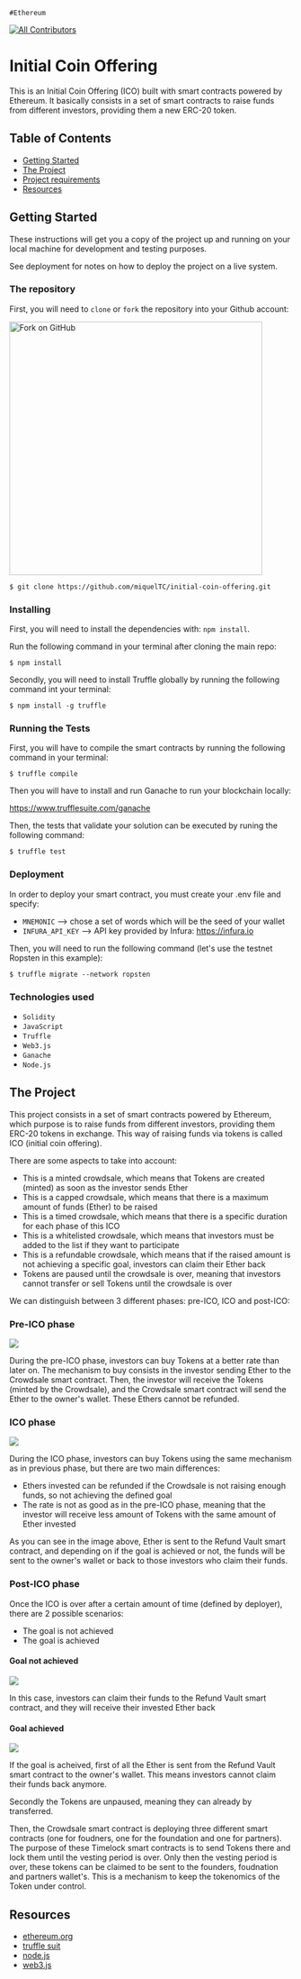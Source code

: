 `#Ethereum`

<!-- ALL-CONTRIBUTORS-BADGE:START - Do not remove or modify this section -->

[![All Contributors](https://img.shields.io/badge/all_contributors-1-orange.svg?style=flat-square)](#contributors-)

<!-- ALL-CONTRIBUTORS-BADGE:END -->

# Initial Coin Offering

This is an Initial Coin Offering (ICO) built with smart contracts powered by Ethereum. It basically consists in a set of smart contracts to raise funds from different investors, providing them a new ERC-20 token.

## Table of Contents

- [Getting Started](#getting-started)
- [The Project](#the-project)
- [Project requirements](#project-requirements)
- [Resources](#resources)

## Getting Started

These instructions will get you a copy of the project up and running on your
local machine for development and testing purposes.

See deployment for notes on how to deploy the project on a live system.

### The repository

First, you will need to `clone` or `fork` the repository into your Github
account:

<img src="https://docs.github.com/assets/images/help/repository/fork_button.jpg" alt="Fork on GitHub" width='450'>

```
$ git clone https://github.com/miquelTC/initial-coin-offering.git
```

### Installing

First, you will need to install the dependencies with: `npm install`.

Run the following command in your terminal after cloning the main repo:

```
$ npm install
```

Secondly, you will need to install Truffle globally by running the following command int your terminal:

```
$ npm install -g truffle
```

### Running the Tests

First, you will have to compile the smart contracts by running the following command in your terminal:

```
$ truffle compile
```

Then you will have to install and run Ganache to run your blockchain locally:

https://www.trufflesuite.com/ganache

Then, the tests that validate your solution can be executed by runing the following
command:

```
$ truffle test
```

### Deployment

In order to deploy your smart contract, you must create your .env file and specify:

- `MNEMONIC` --> chose a set of words which will be the seed of your wallet
- `INFURA_API_KEY` --> API key provided by Infura: https://infura.io

Then, you will need to run the following command (let's use the testnet Ropsten in this example):

```
$ truffle migrate --network ropsten
```

### Technologies used

- `Solidity`
- `JavaScript`
- `Truffle`
- `Web3.js`
- `Ganache`
- `Node.js`

## The Project

This project consists in a set of smart contracts powered by Ethereum, which purpose is to raise funds from different investors, providing them ERC-20 tokens in exchange. This way of raising funds via tokens is called ICO (initial coin offering).

There are some aspects to take into account:
- This is a minted crowdsale, which means that Tokens are created (minted) as soon as the investor sends Ether
- This is a capped crowdsale, which means that there is a maximum amount of funds (Ether) to be raised
- This is a timed crowdsale, which means that there is a specific duration for each phase of this ICO
- This is a whitelisted crowdsale, which means that investors must be added to the list if they want to participate
- This is a refundable crowdsale, which means that if the raised amount is not achieving a specific goal, investors can claim their Ether back
- Tokens are paused until the crowdsale is over, meaning that investors cannot transfer or sell Tokens until the crowdsale is over

We can distinguish between 3 different phases: pre-ICO, ICO and post-ICO:

### Pre-ICO phase

<img src="./img/pre-ico.PNG">

During the pre-ICO phase, investors can buy Tokens at a better rate than later on. The mechanism to buy consists in the investor sending Ether to the Crowdsale smart contract. Then, the investor will receive the Tokens (minted by the Crowdsale), and the Crowdsale smart contract will send the Ether to the owner's wallet. 
These Ethers cannot be refunded.

### ICO phase

<img src="./img/ico.PNG">

During the ICO phase, investors can buy Tokens using the same mechanism as in previous phase, but there are two main differences:
- Ethers invested can be refunded if the Crowdsale is not raising enough funds, so not achieving the defined goal
- The rate is not as good as in the pre-ICO phase, meaning that the investor will receive less amount of Tokens with the same amount of Ether invested

As you can see in the image above, Ether is sent to the Refund Vault smart contract, and depending on if the goal is achieved or not, the funds will be sent to the owner's wallet or back to those investors who claim their funds.

### Post-ICO phase

Once the ICO is over after a certain amount of time (defined by deployer), there are 2 possible scenarios:
- The goal is not achieved
- The goal is achieved

#### Goal not achieved

<img src="./img/post-ico-goal-not-achieved.PNG">

In this case, investors can claim their funds to the Refund Vault smart contract, and they will receive their invested Ether back

#### Goal achieved

<img src="./img/post-ico-goal-achieved.PNG">

If the goal is acheived, first of all the Ether is sent from the Refund Vault smart contract to the owner's wallet.
This means investors cannot claim their funds back anymore.

Secondly the Tokens are unpaused, meaning they can already by transferred.

Then, the Crowdsale smart contract is deploying three different smart contracts (one for foudners, one for the foundation and one for partners).
The purpose of these Timelock smart contracts is to send Tokens there and lock them until the vesting period is over.
Only then the vesting period is over, these tokens can be claimed to be sent to the founders, foudnation and partners wallet's.
This is a mechanism to keep the tokenomics of the Token under control.

## Resources

- [ethereum.org](https://ethereum.org/)
- [truffle suit](https://www.trufflesuite.com/)
- [node.js](https://nodejs.org/)
- [web3.js](https://web3js.readthedocs.io/)
